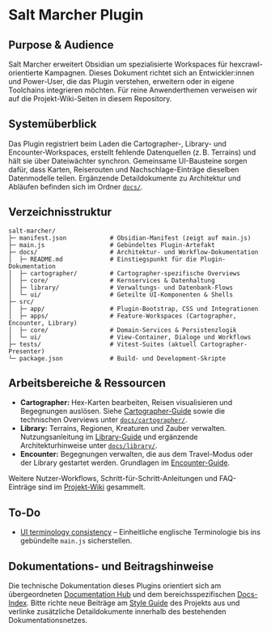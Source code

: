 # Salt Marcher Plugin

## Purpose & Audience
Salt Marcher erweitert Obsidian um spezialisierte Workspaces für hexcrawl-orientierte Kampagnen. Dieses Dokument richtet sich an Entwickler:innen und Power-User, die das Plugin verstehen, erweitern oder in eigene Toolchains integrieren möchten. Für reine Anwenderthemen verweisen wir auf die Projekt-Wiki-Seiten in diesem Repository.

## Systemüberblick
Das Plugin registriert beim Laden die Cartographer-, Library- und Encounter-Workspaces, erstellt fehlende Datenquellen (z. B. Terrains) und hält sie über Dateiwächter synchron. Gemeinsame UI-Bausteine sorgen dafür, dass Karten, Reiserouten und Nachschlage-Einträge dieselben Datenmodelle teilen. Ergänzende Detaildokumente zu Architektur und Abläufen befinden sich im Ordner [`docs/`](docs/README.md).

## Verzeichnisstruktur
```
salt-marcher/
├─ manifest.json            # Obsidian-Manifest (zeigt auf main.js)
├─ main.js                  # Gebündeltes Plugin-Artefakt
├─ docs/                    # Architektur- und Workflow-Dokumentation
│  ├─ README.md             # Einstiegspunkt für die Plugin-Dokumentation
│  ├─ cartographer/         # Cartographer-spezifische Overviews
│  ├─ core/                 # Kernservices & Datenhaltung
│  ├─ library/              # Verwaltungs- und Datenbank-Flows
│  └─ ui/                   # Geteilte UI-Komponenten & Shells
├─ src/
│  ├─ app/                  # Plugin-Bootstrap, CSS und Integrationen
│  ├─ apps/                 # Feature-Workspaces (Cartographer, Encounter, Library)
│  ├─ core/                 # Domain-Services & Persistenzlogik
│  └─ ui/                   # View-Container, Dialoge und Workflows
├─ tests/                   # Vitest-Suites (aktuell Cartographer-Presenter)
└─ package.json             # Build- und Development-Skripte
```

## Arbeitsbereiche & Ressourcen
- **Cartographer:** Hex-Karten bearbeiten, Reisen visualisieren und Begegnungen auslösen. Siehe [Cartographer-Guide](../wiki/Cartographer.md) sowie die technischen Overviews unter [`docs/cartographer/`](docs/cartographer/README.md).
- **Library:** Terrains, Regionen, Kreaturen und Zauber verwalten. Nutzungsanleitung im [Library-Guide](../wiki/Library.md) und ergänzende Architekturhinweise unter [`docs/library/`](docs/library/README.md).
- **Encounter:** Begegnungen verwalten, die aus dem Travel-Modus oder der Library gestartet werden. Grundlagen im [Encounter-Guide](../wiki/Encounter.md).

Weitere Nutzer-Workflows, Schritt-für-Schritt-Anleitungen und FAQ-Einträge sind im [Projekt-Wiki](../wiki/README.md) gesammelt.

## To-Do
- [UI terminology consistency](../todo/ui-terminology-consistency.md) – Einheitliche englische Terminologie bis ins gebündelte `main.js` sicherstellen.

## Dokumentations- und Beitragshinweise
Die technische Dokumentation dieses Plugins orientiert sich am übergeordneten [Documentation Hub](../DOCUMENTATION.md) und dem bereichsspezifischen [Docs-Index](docs/README.md). Bitte richte neue Beiträge am [Style Guide](../style-guide.md) des Projekts aus und verlinke zusätzliche Detaildokumente innerhalb des bestehenden Dokumentationsnetzes.
